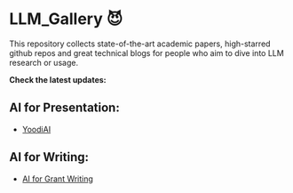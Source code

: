 
# LLM_Gallery :smiling_imp:
This repository collects state-of-the-art academic papers, high-starred github repos and great technical blogs for people who aim to dive into LLM research or usage.

**Check the latest updates:**
## AI for Presentation:

- [YoodiAI](https://yoodli.ai/)

## AI for Writing:

- [AI for Grant Writing](https://github.com/eseckel/ai-for-grant-writing)